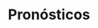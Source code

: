 ---
title: "Pronósticos"
url: /toluca-de-lerdo/pronosticos-calle-republica-de-nicaragua/
shop: lotería
---